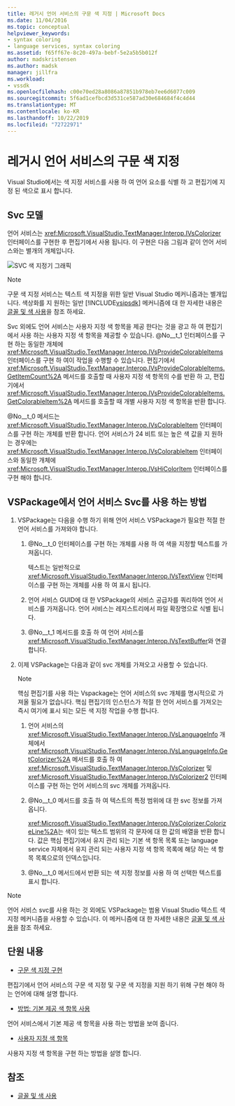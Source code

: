 ```yaml
---
title: 레거시 언어 서비스의 구문 색 지정 | Microsoft Docs
ms.date: 11/04/2016
ms.topic: conceptual
helpviewer_keywords:
- syntax coloring
- language services, syntax coloring
ms.assetid: f65ff67e-8c20-497a-bebf-5e2a5b5b012f
author: madskristensen
ms.author: madsk
manager: jillfra
ms.workload:
- vssdk
ms.openlocfilehash: c00e70ed28a8086a87851b978eb7ee6d6077c009
ms.sourcegitcommit: 5f6ad1cefbcd3d531ce587ad30e684684f4c4d44
ms.translationtype: MT
ms.contentlocale: ko-KR
ms.lasthandoff: 10/22/2019
ms.locfileid: "72722971"
---
```

# <a name="syntax-coloring-in-a-legacy-language-service"></a>레거시 언어 서비스의 구문 색 지정

Visual Studio에서는 색 지정 서비스를 사용 하 여 언어 요소를 식별 하 고 편집기에 지정 된 색으로 표시 합니다.

## <a name="colorizer-model"></a>Svc 모델
 언어 서비스는 <xref:Microsoft.VisualStudio.TextManager.Interop.IVsColorizer> 인터페이스를 구현한 후 편집기에서 사용 됩니다. 이 구현은 다음 그림과 같이 언어 서비스와는 별개의 개체입니다.

 ![SVC 색 지정기 그래픽](../../extensibility/internals/media/figlgsvccolorizer.gif)

> [!NOTE]
> 구문 색 지정 서비스는 텍스트 색 지정을 위한 일반 Visual Studio 메커니즘과는 별개입니다. 색상화를 지 원하는 일반 [!INCLUDE[vsipsdk](../../extensibility/includes/vsipsdk_md.md)] 메커니즘에 대 한 자세한 내용은 [글꼴 및 색 사용](../../extensibility/using-fonts-and-colors.md)을 참조 하세요.

 Svc 외에도 언어 서비스는 사용자 지정 색 항목을 제공 한다는 것을 광고 하 여 편집기에서 사용 하는 사용자 지정 색 항목을 제공할 수 있습니다. @No__t_1 인터페이스를 구현 하는 동일한 개체에 <xref:Microsoft.VisualStudio.TextManager.Interop.IVsProvideColorableItems> 인터페이스를 구현 하 여이 작업을 수행할 수 있습니다. 편집기에서 <xref:Microsoft.VisualStudio.TextManager.Interop.IVsProvideColorableItems.GetItemCount%2A> 메서드를 호출할 때 사용자 지정 색 항목의 수를 반환 하 고, 편집기에서 <xref:Microsoft.VisualStudio.TextManager.Interop.IVsProvideColorableItems.GetColorableItem%2A> 메서드를 호출할 때 개별 사용자 지정 색 항목을 반환 합니다.

 @No__t_0 메서드는 <xref:Microsoft.VisualStudio.TextManager.Interop.IVsColorableItem> 인터페이스를 구현 하는 개체를 반환 합니다. 언어 서비스가 24 비트 또는 높은 색 값을 지 원하는 경우에는 <xref:Microsoft.VisualStudio.TextManager.Interop.IVsColorableItem> 인터페이스와 동일한 개체에 <xref:Microsoft.VisualStudio.TextManager.Interop.IVsHiColorItem> 인터페이스를 구현 해야 합니다.

## <a name="how-a-vspackage-uses-a-language-service-colorizer"></a>VSPackage에서 언어 서비스 Svc를 사용 하는 방법

1. VSPackage는 다음을 수행 하기 위해 언어 서비스 VSPackage가 필요한 적절 한 언어 서비스를 가져와야 합니다.

    1. @No__t_0 인터페이스를 구현 하는 개체를 사용 하 여 색을 지정할 텍스트를 가져옵니다.

         텍스트는 일반적으로 <xref:Microsoft.VisualStudio.TextManager.Interop.IVsTextView> 인터페이스를 구현 하는 개체를 사용 하 여 표시 됩니다.

    2. 언어 서비스 GUID에 대 한 VSPackage의 서비스 공급자를 쿼리하여 언어 서비스를 가져옵니다. 언어 서비스는 레지스트리에서 파일 확장명으로 식별 됩니다.

    3. @No__t_1 메서드를 호출 하 여 언어 서비스를 <xref:Microsoft.VisualStudio.TextManager.Interop.IVsTextBuffer>와 연결 합니다.

2. 이제 VSPackage는 다음과 같이 svc 개체를 가져오고 사용할 수 있습니다.

    > [!NOTE]
    > 핵심 편집기를 사용 하는 Vspackage는 언어 서비스의 svc 개체를 명시적으로 가져올 필요가 없습니다. 핵심 편집기의 인스턴스가 적절 한 언어 서비스를 가져오는 즉시 여기에 표시 되는 모든 색 지정 작업을 수행 합니다.

    1. 언어 서비스의 <xref:Microsoft.VisualStudio.TextManager.Interop.IVsLanguageInfo> 개체에서 <xref:Microsoft.VisualStudio.TextManager.Interop.IVsLanguageInfo.GetColorizer%2A> 메서드를 호출 하 여 <xref:Microsoft.VisualStudio.TextManager.Interop.IVsColorizer> 및 <xref:Microsoft.VisualStudio.TextManager.Interop.IVsColorizer2> 인터페이스를 구현 하는 언어 서비스의 svc 개체를 가져옵니다.

    2. @No__t_0 메서드를 호출 하 여 텍스트의 특정 범위에 대 한 svc 정보를 가져옵니다.

         <xref:Microsoft.VisualStudio.TextManager.Interop.IVsColorizer.ColorizeLine%2A>는 색이 있는 텍스트 범위의 각 문자에 대 한 값의 배열을 반환 합니다. 값은 핵심 편집기에서 유지 관리 되는 기본 색 항목 목록 또는 language service 자체에서 유지 관리 되는 사용자 지정 색 항목 목록에 해당 하는 색 항목 목록으로의 인덱스입니다.

    3. @No__t_0 메서드에서 반환 되는 색 지정 정보를 사용 하 여 선택한 텍스트를 표시 합니다.

> [!NOTE]
> 언어 서비스 svc를 사용 하는 것 외에도 VSPackage는 범용 Visual Studio 텍스트 색 지정 메커니즘을 사용할 수 있습니다. 이 메커니즘에 대 한 자세한 내용은 [글꼴 및 색 사용](../../extensibility/using-fonts-and-colors.md)을 참조 하세요.

## <a name="in-this-section"></a>단원 내용
- [구문 색 지정 구현](../../extensibility/internals/implementing-syntax-coloring.md)

 편집기에서 언어 서비스의 구문 색 지정 및 구문 색 지정을 지원 하기 위해 구현 해야 하는 언어에 대해 설명 합니다.

- [방법: 기본 제공 색 항목 사용](../../extensibility/internals/how-to-use-built-in-colorable-items.md)

 언어 서비스에서 기본 제공 색 항목을 사용 하는 방법을 보여 줍니다.

- [사용자 지정 색 항목](../../extensibility/internals/custom-colorable-items.md)

 사용자 지정 색 항목을 구현 하는 방법을 설명 합니다.

## <a name="see-also"></a>참조

- [글꼴 및 색 사용](../../extensibility/using-fonts-and-colors.md)